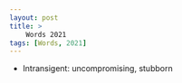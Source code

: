 ```yaml
---
layout: post
title: >
    Words 2021
tags: [Words, 2021]
---
```


* Intransigent: uncompromising, stubborn


